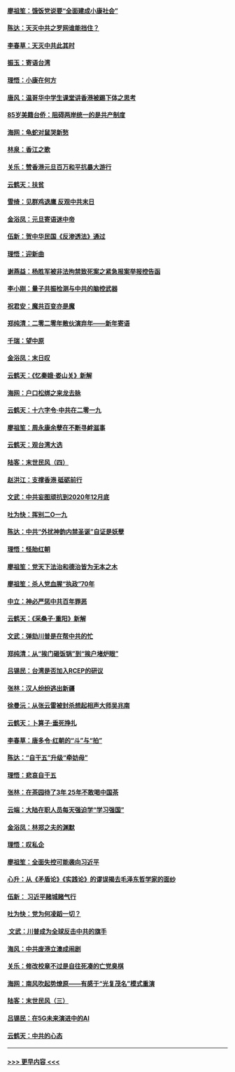 #### [廖祖笙：饿饭党说要“全面建成小康社会”](../pages/nsc993/n11767482.md?t=01042011) 
#### [陈达：天灭中共之罗网谁能挡住？](../pages/nsc993/n11767465.md?t=01042011) 
#### [李春草：天灭中共此其时](../pages/nsc993/n11767452.md?t=01042011) 
#### [振玉：寄语台湾](../pages/nsc993/n11767432.md?t=01042011) 
#### [理悟：小康在何方](../pages/nsc993/n11767394.md?t=01042011) 
#### [唐风：温哥华中学生课堂讲香港被踢下体之思考](../pages/nsc993/n11766848.md?t=01042011) 
#### [85岁美籍台侨：阻碍两岸统一的是共产制度](../pages/nsc993/n11765043.md?t=01042011) 
#### [海网：龟蛇对鼠哭新愁](../pages/nsc993/n11764895.md?t=01042011) 
#### [林泉：香江之歌](../pages/nsc993/n11764415.md?t=01042011) 
#### [关乐：赞香港元旦百万和平抗暴大游行](../pages/nsc993/n11764382.md?t=01042011) 
#### [云鹤天：扶贫](../pages/nsc993/n11764245.md?t=01042011) 
#### [雪绮：见群鸡退鹰  反观中共末日](../pages/nsc993/n11762112.md?t=01042011) 
#### [金浴凤：元旦寄语迷中帝](../pages/nsc993/n11761788.md?t=01042011) 
#### [伍新：贺中华民国《反渗透法》通过](../pages/nsc993/n11761994.md?t=01042011) 
#### [理悟：迎新曲](../pages/nsc993/n11761152.md?t=01042011) 
#### [谢燕益：杨胜军被非法拘禁致死案之紧急报案举报控告函](../pages/nsc993/n11756134.md?t=01042011) 
#### [李小刚：量子共振检测与中共的脑控武器](../pages/nsc993/n11754518.md?t=01042011) 
#### [祝君安：魔共百变亦是魔](../pages/nsc993/n11754469.md?t=01042011) 
#### [郑纯清：二零二零年散伙演弃年——新年寄语](../pages/nsc993/n11754195.md?t=01042011) 
#### [千瑞：望中原](../pages/nsc993/n11754159.md?t=01042011) 
#### [金浴凤：末日叹](../pages/nsc993/n11752359.md?t=01042011) 
#### [云鹤天：《忆秦娥‧娄山关》新解](../pages/nsc993/n11752348.md?t=01042011) 
#### [海网：户口松绑之来龙去脉](../pages/nsc993/n11752328.md?t=01042011) 
#### [云鹤天：十六字令‧中共在二零一九](../pages/nsc993/n11752305.md?t=01042011) 
#### [廖祖笙：周永康余孽在不断寻衅滋事](../pages/nsc993/n11751013.md?t=01042011) 
#### [云鹤天：观台湾大选](../pages/nsc993/n11751007.md?t=01042011) 
#### [陆客：末世民风（四）](../pages/nsc993/n11749203.md?t=01042011) 
#### [赵洪江：支撑香港 砥砺前行](../pages/nsc993/n11748482.md?t=01042011) 
#### [文武：中共妄图顽抗到2020年12月底](../pages/nsc993/n11748446.md?t=01042011) 
#### [吐为快：挥别二O一九](../pages/nsc993/n11748411.md?t=01042011) 
#### [陈达：中共“外扰神韵内禁圣诞”自证是妖孽](../pages/nsc993/n11748226.md?t=01042011) 
#### [理悟：怪胎红朝](../pages/nsc993/n11748206.md?t=01042011) 
#### [廖祖笙：党天下法治和德治皆为无本之木](../pages/nsc993/n11748135.md?t=01042011) 
#### [廖祖笙：杀人党血腥“执政”70年](../pages/nsc993/n11745144.md?t=01042011) 
#### [中立：神必严惩中共百年罪恶](../pages/nsc993/n11744970.md?t=01042011) 
#### [云鹤天：《采桑子‧重阳》新解](../pages/nsc993/n11744948.md?t=01042011) 
#### [文武：弹劾川普是在帮中共的忙](../pages/nsc993/n11744758.md?t=01042011) 
#### [郑纯清：从“挨门砸饭锅”到“挨户堵炉眼”](../pages/nsc993/n11744745.md?t=01042011) 
#### [吕锡民：台湾是否加入RCEP的研议](../pages/nsc993/n11744701.md?t=01042011) 
#### [张林：汉人纷纷逃出新疆](../pages/nsc993/n11743530.md?t=01042011) 
#### [徐曼沅：从张云雷被封杀想起相声大师吴兆南](../pages/nsc993/n11741816.md?t=01042011) 
#### [云鹤天：卜算子‧垂死挣扎](../pages/nsc993/n11739956.md?t=01042011) 
#### [李春草：唐多令‧红朝的“斗”与“拍”](../pages/nsc993/n11739830.md?t=01042011) 
#### [陈达：“自干五”升级“牵妨母”](../pages/nsc993/n11739724.md?t=01042011) 
#### [理悟：悲哀自干五](../pages/nsc993/n11739547.md?t=01042011) 
#### [张林：在茶园待了3年 25年不敢喝中国茶](../pages/nsc993/n11739240.md?t=01042011) 
#### [云端：大陆在职人员每天强迫学“学习强国”](../pages/nsc993/n11738735.md?t=01042011) 
#### [金浴凤：林郑之夫的渊默](../pages/nsc993/n11737735.md?t=01042011) 
#### [理悟：叹私企](../pages/nsc993/n11737715.md?t=01042011) 
#### [廖祖笙：全面失控可能袭向习近平](../pages/nsc993/n11737704.md?t=01042011) 
#### [心升：从《矛盾论》《实践论》的谬误揭去毛泽东哲学家的面纱](../pages/nsc993/n11736962.md?t=01042011) 
#### [伍新： 习近平赌城赌气行](../pages/nsc993/n11736929.md?t=01042011) 
#### [吐为快：党为何凌蹈一切？](../pages/nsc993/n11736915.md?t=01042011) 
#### [ 文武：川普成为全球反击中共的旗手](../pages/nsc993/n11736882.md?t=01042011) 
#### [海风：中共废港立澳成闹剧](../pages/nsc993/n11735857.md?t=01042011) 
#### [关乐：修改校章不过是自往死凑的亡党臭棋](../pages/nsc993/n11735097.md?t=01042011) 
#### [海网：南风吹起势燎原——有感于“光复茂名”模式重演](../pages/nsc993/n11732308.md?t=01042011) 
#### [陆客：末世民风（三）](../pages/nsc993/n11732211.md?t=01042011) 
#### [吕锡民：在5G未来演进中的AI](../pages/nsc993/n11730010.md?t=01042011) 
#### [云鹤天：中共的心态](../pages/nsc993/n11729906.md?t=01042011) 

----
#### [ >>> 更早内容 <<< ](../indexes/nsc993-earlier.md)
